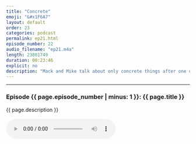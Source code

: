 ```yaml
---
title: "Concrete"
emoji: "&#x1F6A7"
layout: default
order: 23
categories: podcast
permalink: ep21.html
episode_number: 22
audio_filename: "ep21.m4a"
length: 23801749
duration: 00:23:46
explicit: no
description: "Mack and Mike talk about only concrete things after one of their sponsors balks at the direction of the podcast."
---
```


<hr />
<p>
<h3>Episode {{ page.episode_number | minus: 1 }}: {{ page.title }}</h3>
{{ page.description }}
<br />
<br />
<audio controls="">
<source src="{{ site.podcast_audio_prefix | append: page.audio_filename }}" type="audio/x-m4a" />
Your browser does not support the audio element.
</audio>
</p>
